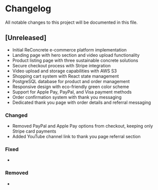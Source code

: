 # Changelog

All notable changes to this project will be documented in this file.

## [Unreleased]

- Initial ReConcrete e-commerce platform implementation
- Landing page with hero section and video upload functionality
- Product listing page with three sustainable concrete solutions
- Secure checkout process with Stripe integration
- Video upload and storage capabilities with AWS S3
- Shopping cart system with React state management
- PostgreSQL database for product and order management
- Responsive design with eco-friendly green color scheme
- Support for Apple Pay, PayPal, and Visa payment methods
- Order confirmation system with thank you messaging
- Dedicated thank you page with order details and referral messaging

### Changed
- Removed PayPal and Apple Pay options from checkout, keeping only Stripe card payments
- Added YouTube channel link to thank you page referral section

### Fixed
- 

### Removed
- 
